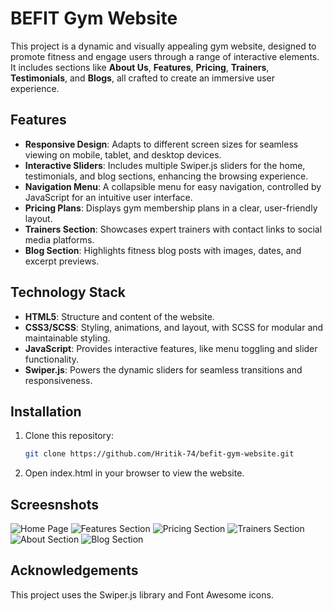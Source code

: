 # BEFIT Gym Website

This project is a dynamic and visually appealing gym website, designed to promote fitness and engage users through a range of interactive elements. It includes sections like **About Us**, **Features**, **Pricing**, **Trainers**, **Testimonials**, and **Blogs**, all crafted to create an immersive user experience.

## Features
- **Responsive Design**: Adapts to different screen sizes for seamless viewing on mobile, tablet, and desktop devices.
- **Interactive Sliders**: Includes multiple Swiper.js sliders for the home, testimonials, and blog sections, enhancing the browsing experience.
- **Navigation Menu**: A collapsible menu for easy navigation, controlled by JavaScript for an intuitive user interface.
- **Pricing Plans**: Displays gym membership plans in a clear, user-friendly layout.
- **Trainers Section**: Showcases expert trainers with contact links to social media platforms.
- **Blog Section**: Highlights fitness blog posts with images, dates, and excerpt previews.

## Technology Stack
- **HTML5**: Structure and content of the website.
- **CSS3/SCSS**: Styling, animations, and layout, with SCSS for modular and maintainable styling.
- **JavaScript**: Provides interactive features, like menu toggling and slider functionality.
- **Swiper.js**: Powers the dynamic sliders for seamless transitions and responsiveness.

## Installation
1. Clone this repository:
   ```bash
   git clone https://github.com/Hritik-74/befit-gym-website.git
2.  Open index.html in your browser to view the website.

## Screesnshots
   ![Home Page](images/Home%20page.png)
   ![Features Section](images/Features%20section.png)
![Pricing Section](images/Pricing%20section.png)
![Trainers Section](images/Trainers%20section.png)
![About Section](images/About%20page.png)
![Blog Section](images/Blog%20page.png)

## Acknowledgements
 This project uses the Swiper.js library and Font Awesome icons.
